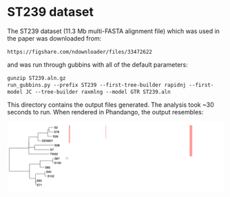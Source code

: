 # ST239 dataset
The ST239 dataset (11.3 Mb multi-FASTA alignment file) which was used in the paper was downloaded from:
```
https://figshare.com/ndownloader/files/33472622
```
and was run through gubbins with all of the default parameters:
```
gunzip ST239.aln.gz
run_gubbins.py --prefix ST239 --first-tree-builder rapidnj --first-model JC --tree-builder raxmlng --model GTR ST239.aln
```
This directory contains the output files generated. The analysis took ~30 seconds to run. When rendered in Phandango, the output resembles:

![ST239 analysis](ST239_output.png)
